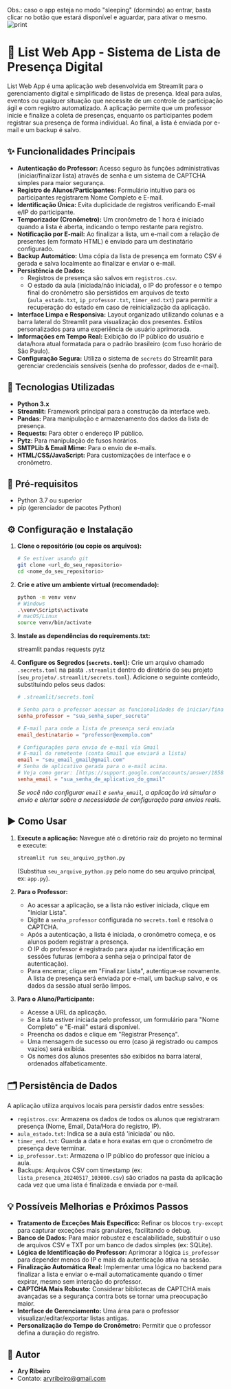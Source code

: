 Obs.: caso o app esteja no modo "sleeping" (dormindo) ao entrar, basta clicar no botão que estará disponível e aguardar, para ativar o mesmo.
![print](https://github.com/user-attachments/assets/ee3db758-7dc9-4b41-a263-ccd8c6687be4)

# 📝 List Web App - Sistema de Lista de Presença Digital

List Web App é uma aplicação web desenvolvida em Streamlit para o gerenciamento digital e simplificado de listas de presença. Ideal para aulas, eventos ou qualquer situação que necessite de um controle de participação ágil e com registro automatizado. A aplicação permite que um professor inicie e finalize a coleta de presenças, enquanto os participantes podem registrar sua presença de forma individual. Ao final, a lista é enviada por e-mail e um backup é salvo.

## ✨ Funcionalidades Principais

* **Autenticação do Professor:** Acesso seguro às funções administrativas (iniciar/finalizar lista) através de senha e um sistema de CAPTCHA simples para maior segurança.
* **Registro de Alunos/Participantes:** Formulário intuitivo para os participantes registrarem Nome Completo e E-mail.
* **Identificação Única:** Evita duplicidade de registros verificando E-mail e/IP do participante.
* **Temporizador (Cronômetro):** Um cronômetro de 1 hora é iniciado quando a lista é aberta, indicando o tempo restante para registro.
* **Notificação por E-mail:** Ao finalizar a lista, um e-mail com a relação de presentes (em formato HTML) é enviado para um destinatário configurado.
* **Backup Automático:** Uma cópia da lista de presença em formato CSV é gerada e salva localmente ao finalizar e enviar o e-mail.
* **Persistência de Dados:**
    * Registros de presença são salvos em `registros.csv`.
    * O estado da aula (iniciada/não iniciada), o IP do professor e o tempo final do cronômetro são persistidos em arquivos de texto (`aula_estado.txt`, `ip_professor.txt`, `timer_end.txt`) para permitir a recuperação do estado em caso de reinicialização da aplicação.
* **Interface Limpa e Responsiva:** Layout organizado utilizando colunas e a barra lateral do Streamlit para visualização dos presentes. Estilos personalizados para uma experiência de usuário aprimorada.
* **Informações em Tempo Real:** Exibição do IP público do usuário e data/hora atual formatada para o padrão brasileiro (com fuso horário de São Paulo).
* **Configuração Segura:** Utiliza o sistema de `secrets` do Streamlit para gerenciar credenciais sensíveis (senha do professor, dados de e-mail).

## 🚀 Tecnologias Utilizadas

* **Python 3.x**
* **Streamlit:** Framework principal para a construção da interface web.
* **Pandas:** Para manipulação e armazenamento dos dados da lista de presença.
* **Requests:** Para obter o endereço IP público.
* **Pytz:** Para manipulação de fusos horários.
* **SMTPLib & Email Mime:** Para o envio de e-mails.
* **HTML/CSS/JavaScript:** Para customizações de interface e o cronômetro.

## 🔧 Pré-requisitos

* Python 3.7 ou superior
* pip (gerenciador de pacotes Python)

## ⚙️ Configuração e Instalação

1.  **Clone o repositório (ou copie os arquivos):**
    ```bash
    # Se estiver usando git
    git clone <url_do_seu_repositorio>
    cd <nome_do_seu_repositorio>
    ```

2.  **Crie e ative um ambiente virtual (recomendado):**
    ```bash
    python -m venv venv
    # Windows
    .\venv\Scripts\activate
    # macOS/Linux
    source venv/bin/activate
    ```

3.  **Instale as dependências do requirements.txt:**
    
    streamlit
    pandas
    requests
    pytz
    
4.  **Configure os Segredos (`secrets.toml`):**
    Crie um arquivo chamado `.secrets.toml` na pasta `.streamlit` dentro do diretório do seu projeto (`seu_projeto/.streamlit/secrets.toml`). Adicione o seguinte conteúdo, substituindo pelos seus dados:

    ```toml
    # .streamlit/secrets.toml

    # Senha para o professor acessar as funcionalidades de iniciar/finalizar lista
    senha_professor = "sua_senha_super_secreta"

    # E-mail para onde a lista de presença será enviada
    email_destinatario = "professor@exemplo.com"

    # Configurações para envio de e-mail via Gmail
    # E-mail do remetente (conta Gmail que enviará a lista)
    email = "seu_email_gmail@gmail.com"
    # Senha de aplicativo gerada para o e-mail acima.
    # Veja como gerar: [https://support.google.com/accounts/answer/185833](https://support.google.com/accounts/answer/185833)
    senha_email = "sua_senha_de_aplicativo_do_gmail"
    ```
    *Se você não configurar `email` e `senha_email`, a aplicação irá simular o envio e alertar sobre a necessidade de configuração para envios reais.*

## ▶️ Como Usar

1.  **Execute a aplicação:**
    Navegue até o diretório raiz do projeto no terminal e execute:
    ```bash
    streamlit run seu_arquivo_python.py
    ```
    (Substitua `seu_arquivo_python.py` pelo nome do seu arquivo principal, ex: `app.py`).

2.  **Para o Professor:**
    * Ao acessar a aplicação, se a lista não estiver iniciada, clique em "Iniciar Lista".
    * Digite a `senha_professor` configurada no `secrets.toml` e resolva o CAPTCHA.
    * Após a autenticação, a lista é iniciada, o cronômetro começa, e os alunos podem registrar a presença.
    * O IP do professor é registrado para ajudar na identificação em sessões futuras (embora a senha seja o principal fator de autenticação).
    * Para encerrar, clique em "Finalizar Lista", autentique-se novamente. A lista de presença será enviada por e-mail, um backup salvo, e os dados da sessão atual serão limpos.

3.  **Para o Aluno/Participante:**
    * Acesse a URL da aplicação.
    * Se a lista estiver iniciada pelo professor, um formulário para "Nome Completo" e "E-mail" estará disponível.
    * Preencha os dados e clique em "Registrar Presença".
    * Uma mensagem de sucesso ou erro (caso já registrado ou campos vazios) será exibida.
    * Os nomes dos alunos presentes são exibidos na barra lateral, ordenados alfabeticamente.

## 🗂️ Persistência de Dados

A aplicação utiliza arquivos locais para persistir dados entre sessões:

* `registros.csv`: Armazena os dados de todos os alunos que registraram presença (Nome, Email, Data/Hora do registro, IP).
* `aula_estado.txt`: Indica se a aula está 'iniciada' ou não.
* `timer_end.txt`: Guarda a data e hora exatas em que o cronômetro de presença deve terminar.
* `ip_professor.txt`: Armazena o IP público do professor que iniciou a aula.
* Backups: Arquivos CSV com timestamp (ex: `lista_presenca_20240517_103000.csv`) são criados na pasta da aplicação cada vez que uma lista é finalizada e enviada por e-mail.

## 💡 Possíveis Melhorias e Próximos Passos

* **Tratamento de Exceções Mais Específico:** Refinar os blocos `try-except` para capturar exceções mais granulares, facilitando o debug.
* **Banco de Dados:** Para maior robustez e escalabilidade, substituir o uso de arquivos CSV e TXT por um banco de dados simples (ex: SQLite).
* **Lógica de Identificação do Professor:** Aprimorar a lógica `is_professor` para depender menos do IP e mais da autenticação ativa na sessão.
* **Finalização Automática Real:** Implementar uma lógica no backend para finalizar a lista e enviar o e-mail automaticamente quando o timer expirar, mesmo sem interação do professor.
* **CAPTCHA Mais Robusto:** Considerar bibliotecas de CAPTCHA mais avançadas se a segurança contra bots se tornar uma preocupação maior.
* **Interface de Gerenciamento:** Uma área para o professor visualizar/editar/exportar listas antigas.
* **Personalização do Tempo do Cronômetro:** Permitir que o professor defina a duração do registro.

## 👤 Autor

* **Ary Ribeiro**
* Contato: [aryribeiro@gmail.com](mailto:aryribeiro@gmail.com)